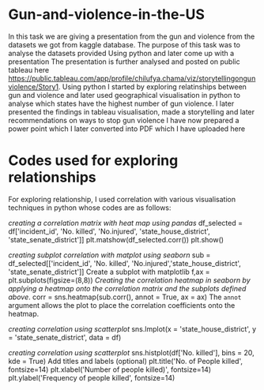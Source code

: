 # Gun-and-violence-in-the-US
In this task we are giving a presentation from the gun and violence from the datasets we got from kaggle database. The purpose of this task was to analyse the datasets provided Using python and later come up with a presentation
The presentation is further analysed and posted on public tableau here https://public.tableau.com/app/profile/chilufya.chama/viz/storytellingongunviolence/Story1.
Using python I started by exploring relatinships between gun and violence and later used geographical visualisation in python to analyse which states have the highest number of gun violence.
I later presented the findings in tableau visualisation, made a storytelling and later recommendations on ways to stop gun violence
I have now prepared a power point which I later converted into PDF which I have uploaded here

# Codes used for exploring relationships
For exploring relationship, I used correlation with various visualisation techniques in python whose codes are as follows: 

*creating a correlation matrix with heat map using pandas*
df_selected = df['incident_id', 'No. killed', 'No.injured', 'state_house_district', 'state_senate_district']]
plt.matshow(df_selected.corr())
plt.show()

*creating subplot correlation with matplot using seaborn*
sub = df_selected[['incident_id', 'No. killed', 'No.injured','state_house_district', 'state_senate_district']]
Create a subplot with matplotlib
f,ax = plt.subplots(figsize=(8,8))
*Creating the correlation heatmap in seaborn by applying a heatmap onto the correlation matrix and the subplots defined above*.
corr = sns.heatmap(sub.corr(), annot = True, ax = ax)  The `annot` argument allows the plot to 
place the correlation coefficients onto the heatmap.

*creating correlation using scatterplot*
sns.lmplot(x = 'state_house_district', y = 'state_senate_district', data = df)

*creating correlation using scatterplot*
sns.histplot(df['No. killed'], bins = 20, kde = True)
Add titles and labels (optional)
plt.title('No. of People killed', fontsize=14)
plt.xlabel('Number of people killed)', fontsize=14)
plt.ylabel('Frequency of people killed', fontsize=14)




